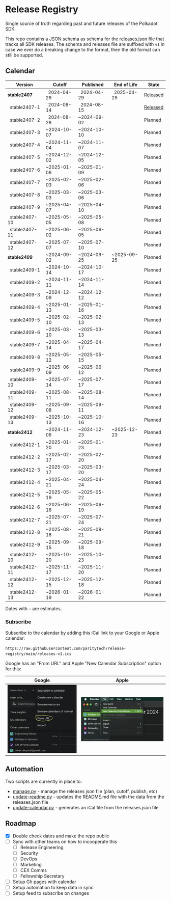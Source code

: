   # Release Registry

  Single source of truth regarding past and future releases of the Polkadot SDK.

  This repo contains a [JSON schema](./releases-v1.schema.json) as schema for the [releases.json](./releases-v1.json) file that tracks all SDK releases. The schema and releases file are suffixed with `v1` in case we ever do a breaking change to the format, then the old format can still be supported.

  ## Calendar

<!-- DO NOT EDIT. Run `python3 update-readme.py` instead. -->

<!-- TEMPLATE BEGIN -->

| Version | Cutoff | Published | End of Life | State |
|---------|--------|-----------|-------------|-------|
| **stable2407** | &nbsp;&nbsp;2024-04-29 | &nbsp;&nbsp;2024-04-29 | &nbsp;&nbsp;2025-04-29 | [Released](https://github.com/paritytech/polkadot-sdk/releases/tag/polkadot-stable2407) |
| &nbsp;&nbsp;stable2407-1 | &nbsp;&nbsp;2024-08-14 | &nbsp;&nbsp;2024-08-15 |  | [Released](https://github.com/paritytech/polkadot-sdk/releases/tag/polkadot-stable2407-1) |
| &nbsp;&nbsp;stable2407-2 | &nbsp;&nbsp;2024-08-28 | ~2024-09-02 |  | Planned |
| &nbsp;&nbsp;stable2407-3 | ~2024-10-07 | ~2024-10-10 |  | Planned |
| &nbsp;&nbsp;stable2407-4 | ~2024-11-04 | ~2024-11-07 |  | Planned |
| &nbsp;&nbsp;stable2407-5 | ~2024-12-02 | ~2024-12-05 |  | Planned |
| &nbsp;&nbsp;stable2407-6 | ~2025-01-06 | ~2025-01-09 |  | Planned |
| &nbsp;&nbsp;stable2407-7 | ~2025-02-03 | ~2025-02-06 |  | Planned |
| &nbsp;&nbsp;stable2407-8 | ~2025-03-03 | ~2025-03-06 |  | Planned |
| &nbsp;&nbsp;stable2407-9 | ~2025-04-07 | ~2025-04-10 |  | Planned |
| &nbsp;&nbsp;stable2407-10 | ~2025-05-05 | ~2025-05-08 |  | Planned |
| &nbsp;&nbsp;stable2407-11 | ~2025-06-02 | ~2025-06-05 |  | Planned |
| &nbsp;&nbsp;stable2407-12 | ~2025-07-07 | ~2025-07-10 |  | Planned |
| **stable2409** | ~2024-09-02 | ~2024-09-25 | ~2025-09-25 | Planned |
| &nbsp;&nbsp;stable2409-1 | ~2024-10-14 | ~2024-10-17 |  | Planned |
| &nbsp;&nbsp;stable2409-2 | ~2024-11-11 | ~2024-11-14 |  | Planned |
| &nbsp;&nbsp;stable2409-3 | ~2024-12-09 | ~2024-12-12 |  | Planned |
| &nbsp;&nbsp;stable2409-4 | ~2025-01-13 | ~2025-01-16 |  | Planned |
| &nbsp;&nbsp;stable2409-5 | ~2025-02-10 | ~2025-02-13 |  | Planned |
| &nbsp;&nbsp;stable2409-6 | ~2025-03-10 | ~2025-03-13 |  | Planned |
| &nbsp;&nbsp;stable2409-7 | ~2025-04-14 | ~2025-04-17 |  | Planned |
| &nbsp;&nbsp;stable2409-8 | ~2025-05-12 | ~2025-05-15 |  | Planned |
| &nbsp;&nbsp;stable2409-9 | ~2025-06-09 | ~2025-06-12 |  | Planned |
| &nbsp;&nbsp;stable2409-10 | ~2025-07-14 | ~2025-07-17 |  | Planned |
| &nbsp;&nbsp;stable2409-11 | ~2025-08-11 | ~2025-08-14 |  | Planned |
| &nbsp;&nbsp;stable2409-12 | ~2025-09-08 | ~2025-09-11 |  | Planned |
| &nbsp;&nbsp;stable2409-13 | ~2025-10-13 | ~2025-10-16 |  | Planned |
| **stable2412** | ~2024-11-06 | ~2024-12-23 | ~2025-12-23 | Planned |
| &nbsp;&nbsp;stable2412-1 | ~2025-01-20 | ~2025-01-23 |  | Planned |
| &nbsp;&nbsp;stable2412-2 | ~2025-02-17 | ~2025-02-20 |  | Planned |
| &nbsp;&nbsp;stable2412-3 | ~2025-03-17 | ~2025-03-20 |  | Planned |
| &nbsp;&nbsp;stable2412-4 | ~2025-04-21 | ~2025-04-24 |  | Planned |
| &nbsp;&nbsp;stable2412-5 | ~2025-05-19 | ~2025-05-22 |  | Planned |
| &nbsp;&nbsp;stable2412-6 | ~2025-06-16 | ~2025-06-19 |  | Planned |
| &nbsp;&nbsp;stable2412-7 | ~2025-07-21 | ~2025-07-24 |  | Planned |
| &nbsp;&nbsp;stable2412-8 | ~2025-08-18 | ~2025-08-21 |  | Planned |
| &nbsp;&nbsp;stable2412-9 | ~2025-09-15 | ~2025-09-18 |  | Planned |
| &nbsp;&nbsp;stable2412-10 | ~2025-10-20 | ~2025-10-23 |  | Planned |
| &nbsp;&nbsp;stable2412-11 | ~2025-11-17 | ~2025-11-20 |  | Planned |
| &nbsp;&nbsp;stable2412-12 | ~2025-12-15 | ~2025-12-18 |  | Planned |
| &nbsp;&nbsp;stable2412-13 | ~2026-01-19 | ~2026-01-22 |  | Planned |


<!-- TEMPLATE END -->

Dates with `~` are estimates.

### Subscribe

Subscribe to the calendar by adding this iCal link to your Google or Apple calendar:

`https://raw.githubusercontent.com/paritytech/release-registry/main/releases-v1.ics`

 Google has an "From URL" and Apple "New Calendar Subscription" option for this:

<!-- two pics next to each other -->

 Google            |  Apple
:-------------------------:|:-------------------------:
![](.assets/screenshot-google-cal.png)  |  ![](.assets/screenshot-apple-cal.png)

## Automation

Two scripts are currently in place to:

- [manage.py](./manage.py) - manage the releases json file (plan, cutoff, publish, etc)
- [update-readme.py](./update-readme.py) - updates the README.md file with the data from the releases.json file
- [update-calendar.py](./update-calendar.py) - generates an iCal file from the releases.json file

## Roadmap

  - [x] Double check dates and make the repo public
  - [ ] Sync with other teams on how to incooperate this
    - [ ] Release Engineering
    - [ ] Security
    - [ ] DevOps
    - [ ] Marketing
    - [ ] CEX Comms
    - [ ] Fellowship Secretary
  - [ ] Setup Gh pages with calendar
  - [ ] Setup automation to keep data in sync
  - [ ] Setup feed to subscribe on changes
